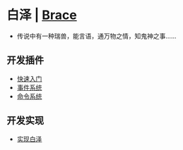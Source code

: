 # 白泽 | [Brace](en/index.md)

* 传说中有一种瑞兽，能言语，通万物之情，知鬼神之事......

## 开发插件

* [快速入门](plugin/quick_start.md)
* [事件系统](plugin/event.md)
* [命令系统](plugin/command.md)

## 开发实现

* [实现白泽](implement/brace.md)
